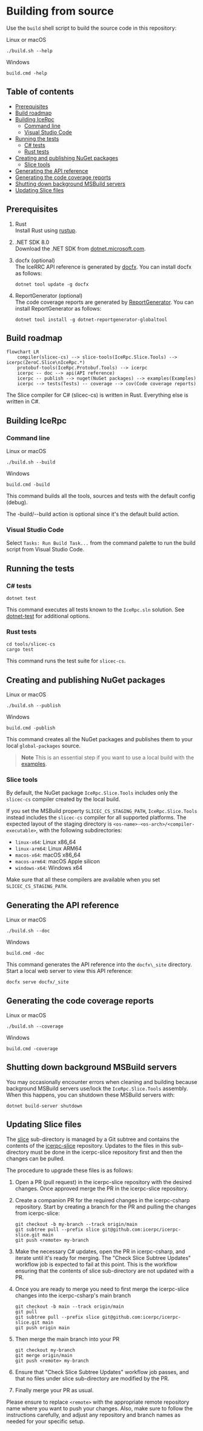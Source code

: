 # Building from source

Use the `build` shell script to build the source code in this repository:

Linux or macOS

```shell
./build.sh --help
```

Windows

```shell
build.cmd -help
```

## Table of contents

- [Prerequisites](#prerequisites)
- [Build roadmap](#build-roadmap)
- [Building IceRpc](#building-icerpc)
  - [Command line](#command-line)
  - [Visual Studio Code](#visual-studio-code)
- [Running the tests](#running-the-tests)
  - [C# tests](#c-tests)
  - [Rust tests](#rust-tests)
- [Creating and publishing NuGet packages](#creating-and-publishing-nuget-packages)
  - [Slice tools](#slice-tools)
- [Generating the API reference](#generating-the-api-reference)
- [Generating the code coverage reports](#generating-the-code-coverage-reports)
- [Shutting down background MSBuild servers](#shutting-down-background-msbuild-servers)
- [Updating Slice files](#updating-slice-files)

## Prerequisites

1. Rust\
Install Rust using [rustup](https://rustup.rs/).

2. .NET SDK 8.0\
Download the .NET SDK from [dotnet.microsoft.com](https://dotnet.microsoft.com/en-us/download/dotnet).

3. docfx (optional)\
The IceRRC API reference is generated by [docfx](https://www.nuget.org/packages/docfx). You can install docfx as
follows:

   ```shell
   dotnet tool update -g docfx
   ```

4. ReportGenerator (optional)\
The code coverage reports are generated by [ReportGenerator](https://github.com/danielpalme/ReportGenerator). You can
install ReportGenerator as follows:

   ```shell
   dotnet tool install -g dotnet-reportgenerator-globaltool
   ```

## Build roadmap

```mermaid
flowchart LR
    compiler(slicec-cs) --> slice-tools(IceRpc.Slice.Tools) --> icerpc(ZeroC.Slice\nIceRpc.*)
    protobuf-tools(IceRpc.Protobuf.Tools) --> icerpc
    icerpc -- doc --> api(API reference)
    icerpc -- publish --> nuget(NuGet packages) --> examples(Examples)
    icerpc --> tests(Tests) -- coverage --> cov(Code coverage reports)
```

The Slice compiler for C# (slicec-cs) is written in Rust. Everything else is written in C#.

## Building IceRpc

### Command line

Linux or macOS

```shell
./build.sh --build
```

Windows

```shell
build.cmd -build
```

This command builds all the tools, sources and tests with the default config (debug).

The -build/--build action is optional since it's the default build action.

### Visual Studio Code

Select `Tasks: Run Build Task...` from the command palette to run the build script from Visual Studio Code.

## Running the tests

### C# tests

```shell
dotnet test
```

This command executes all tests known to the `IceRpc.sln` solution. See
[dotnet-test](https://docs.microsoft.com/en-us/dotnet/core/tools/dotnet-test) for additional options.

### Rust tests

```shell
cd tools/slicec-cs
cargo test
```

This command runs the test suite for `slicec-cs`.

## Creating and publishing NuGet packages

Linux or macOS

```shell
./build.sh --publish
```

Windows

```shell
build.cmd -publish
```

This command creates all the NuGet packages and publishes them to your local `global-packages` source.

> **Note**
> This is an essential step if you want to use a local build with the [examples](examples).

### Slice tools

By default, the NuGet package `IceRpc.Slice.Tools` includes only the `slicec-cs` compiler created by the local build.

If you set the MSBuild property `SLICEC_CS_STAGING_PATH`, `IceRpc.Slice.Tools` instead includes the `slicec-cs` compiler
for all supported platforms. The expected layout of the staging directory is
`<os-name>-<os-arch>/<compiler-executable>`, with the following subdirectories:

- `linux-x64`: Linux x86_64
- `linux-arm64`: Linux ARM64
- `macos-x64`: macOS x86_64
- `macos-arm64`: macOS Apple silicon
- `windows-x64`: Windows x64

Make sure that all these compilers are available when you set `SLICEC_CS_STAGING_PATH`.

## Generating the API reference

Linux or macOS

```shell
./build.sh --doc
```

Windows

```shell
build.cmd -doc
```

This command generates the API reference into the `docfx\_site` directory. Start a local web server to view this
API reference:

```shell
docfx serve docfx/_site
```

## Generating the code coverage reports

Linux or macOS

```shell
./build.sh --coverage
```

Windows

```shell
build.cmd -coverage
```

## Shutting down background MSBuild servers

You may occasionally encounter errors when cleaning and building because background MSBuild servers use/lock the
`IceRpc.Slice.Tools` assembly. When this happens, you can shutdown these MSBuild servers with:

```shell
dotnet build-server shutdown
```

## Updating Slice files

The [slice](./slice) sub-directory is managed by a Git subtree and contains the contents of the [icerpc-slice]
repository. Updates to the files in this sub-directory must be done in the icerpc-slice repository first and then the
changes can be pulled.

The procedure to upgrade these files is as follows:

1. Open a PR (pull request) in the icerpc-slice repository with the desired changes. Once approved merge the
   PR in the icerpc-slice repository.

2. Create a companion PR for the required changes in the icerpc-csharp repository. Start by creating a branch
   for the PR and pulling the changes from icerpc-slice:

   ```shell
   git checkout -b my-branch --track origin/main
   git subtree pull --prefix slice git@github.com:icerpc/icerpc-slice.git main
   git push <remote> my-branch
   ```

3. Make the necessary C# updates, open the PR in icerpc-csharp, and iterate until it's ready for merging. The "Check
   Slice Subtree Updates" workflow job is expected to fail at this point. This is the workflow ensuring that the
   contents of slice sub-directory are not updated with a PR.

4. Once you are ready to merge you need to first merge the icerpc-slice changes into the icerpc-csharp's main branch

   ```shell
   git checkout -b main --track origin/main
   git pull
   git subtree pull --prefix slice git@github.com:icerpc/icerpc-slice.git main
   git push origin main
   ```

5. Then merge the main branch into your PR

   ```shell
   git checkout my-branch
   git merge origin/main
   git push <remote> my-branch
   ```

6. Ensure that "Check Slice Subtree Updates" workflow job passes, and that no files under slice sub-directory are
   modified by the PR.

7. Finally merge your PR as usual.

Please ensure to replace `<remote>` with the appropriate remote repository name where you want to push your changes.
Also, make sure to follow the instructions carefully, and adjust any repository and branch names as needed for your
specific setup.

[icerpc-slice]: https://github.com/icerpc/icerpc-slice
